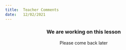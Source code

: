 ```yaml
---
title:  Teacher Comments
date:   12/02/2021
---
```


### <center>We are working on this lesson</center>
<center>Please come back later</center>
